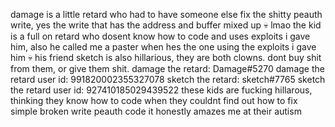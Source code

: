 damage is a little retard who had to have someone else fix the shitty peauth write, yes the write that has the address and buffer mixed up :skull:
lmao the kid is a full on retard who dosent know how to code and uses exploits i gave him, also he called me a paster when hes the one
using the exploits i gave him :skull: his friend sketch is also hillarious, they are both clowns. dont buy shit from them, or give them shit. 
damage the retard: Damage#5270
damage the retard user id: 991820002355327078
sketch the retard: sketch#7765
sketch the retard user id: 927410185029439522
these kids are fucking hillarous, thinking they know how to code when they couldnt find out how to fix simple broken write peauth code
it honestly amazes me at their autism
